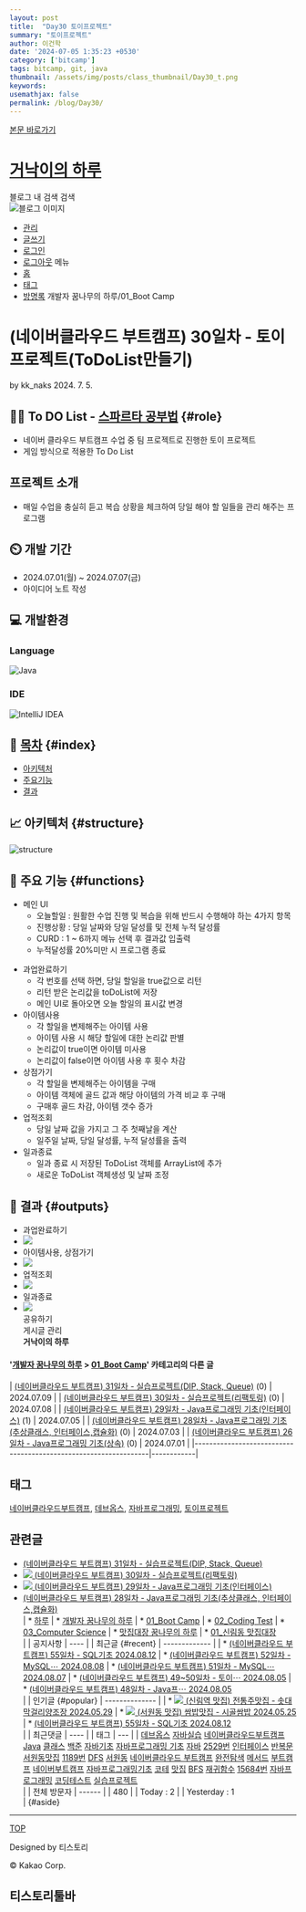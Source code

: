 ```yaml
---
layout: post
title:  "Day30 토이프로젝트"
summary: "토이프로젝트"
author: 이건학
date: '2024-07-05 1:35:23 +0530'
category: ['bitcamp']
tags: bitcamp, git, java
thumbnail: /assets/img/posts/class_thumbnail/Day30_t.png
keywords: 
usemathjax: false
permalink: /blog/Day30/
---
```

[본문 바로가기](#content)  

[거낙이의 하루](https://kk-naks.tistory.com/)
=======================================

블로그 내 검색 검색  
![블로그 이미지](https://t1.daumcdn.net/tistory_admin/static/manage/images/r3/default_L.png)
* [관리](https://kk-naks.tistory.com/manage)
* [글쓰기](https://kk-naks.tistory.com/manage/entry/post )
* [로그인](#)
* [로그아웃](#)
메뉴
* [홈](/)
* [태그](/tag)
* [방명록](/guestbook)
개발자 꿈나무의 하루/01_Boot Camp

(네이버클라우드 부트캠프) 30일차 - 토이프로젝트(ToDoList만들기)
=========================================

by kk_naks 2024. 7. 5.  

👨‍🏫 To DO List - [스파르타 공부법](https://github.com/kknaks/bitcamp-project2) {#role}
---------------------------------------------------------------------------------

* 네이버 클라우드 부트캠프 수업 중 팀 프로젝트로 진행한 토이 프로젝트
* 게임 방식으로 적용한 To Do List

프로젝트 소개
-------

* 매일 수업을 충실히 듣고 복습 상황을 체크하여 당일 해야 할 일들을 관리 해주는 프로그램

⏲️ 개발 기간
--------

* 2024.07.01(월) \~ 2024.07.07(금)
* 아이디어 노트 작성

💻 개발환경
-------

### Language

![Java](https://img.shields.io/badge/java-%23ED8B00.svg?style=for-the-badge&logo=openjdk&logoColor=white)

### IDE

![IntelliJ IDEA](https://img.shields.io/badge/IntelliJIDEA-000000.svg?style=for-the-badge&logo=intellij-idea&logoColor=white)

📝 [목차](#index) {#index}
------------------------

* [아키텍처](#structure)
* [주요기능](#functions)
* [결과](#outputs)

📈 아키텍처 {#structure}
--------------------

![structure](https://github.com/kknaks/bitcamp-project2/blob/main/structure.jpg?raw=true)

📌 주요 기능 {#functions}
---------------------

* 메인 UI
  * 오늘할일 : 원활한 수업 진행 및 복습을 위해 반드시 수행해야 하는 4가지 항목
  * 진행상황 : 당일 날짜와 당일 달성률 및 전체 누적 달성률
  * CURD : 1 \~ 6까지 메뉴 선택 후 결과값 입출력
  * 누적달성률 20%미만 시 프로그램 종료

<!-- -->

* 과업완료하기
  * 각 번호를 선택 하면, 당일 할일을 true값으로 리턴
  * 리턴 받은 논리값을 toDoList에 저장
  * 메인 UI로 돌아오면 오늘 할일의 표시값 변경
* 아이템사용
  * 각 할일을 변제해주는 아이템 사용
  * 아이템 사용 시 해당 할일에 대한 논리값 판별
  * 논리값이 true이면 아이템 미사용
  * 논리값이 false이면 아이템 사용 후 횟수 차감
* 상점가기
  * 각 할일을 변제해주는 아이템을 구매
  * 아이템 객체에 골드 값과 해당 아이템의 가격 비교 후 구매
  * 구매후 골드 차감, 아이템 갯수 증가
* 업적조회
  * 당일 날짜 값을 가지고 그 주 첫째날을 계산
  * 일주일 날짜, 당일 달성률, 누적 달성률을 출력
* 일과종료
  * 일과 종료 시 저장된 ToDoList 객체를 ArrayList에 추가
  * 새로운 ToDoList 객체생성 및 날짜 조정

📌 결과 {#outputs}
----------------

* 과업완료하기
* ![](https://github.com/bovob/bitcamp-project2/assets/118641096/78bd6f09-34d1-4555-8443-cc23b5e674e9)
* 아이템사용, 상점가기
* ![](https://github.com/bovob/bitcamp-project2/assets/118641096/e7387cc3-0131-4dd6-9657-98cbb95bda86)
* 업적조회
* ![](https://github.com/bovob/bitcamp-project2/assets/118641096/e7387cc3-0131-4dd6-9657-98cbb95bda86)
* 일과종료
* ![](https://github.com/bovob/bitcamp-project2/assets/118641096/7da7a908-55f6-45f3-87cf-07c9de0ac698)  
공유하기  
게시글 관리  
**거낙이의 하루**  

#### '[개발자 꿈나무의 하루](/category/%EA%B0%9C%EB%B0%9C%EC%9E%90%20%EA%BF%88%EB%82%98%EB%AC%B4%EC%9D%98%20%ED%95%98%EB%A3%A8) \> [01_Boot Camp](/category/%EA%B0%9C%EB%B0%9C%EC%9E%90%20%EA%BF%88%EB%82%98%EB%AC%B4%EC%9D%98%20%ED%95%98%EB%A3%A8/01_Boot%20Camp)' 카테고리의 다른 글

|   [(네이버클라우드 부트캠프) 31일차 - 실습프로젝트(DIP, Stack, Queue)](/51) (0)    | 2024.07.09 |
|          [(네이버클라우드 부트캠프) 30일차 - 실습프로젝트(리팩토링)](/50) (0)          | 2024.07.08 |
|      [(네이버클라우드 부트캠프) 29일차 - Java프로그래밍 기초(인터페이스)](/47) (1)       | 2024.07.05 |
| [(네이버클라우드 부트캠프) 28일차 - Java프로그래밍 기초(추상클래스, 인터페이스,캡슐화)](/45) (0) | 2024.07.03 |
|        [(네이버클라우드 부트캠프) 26일차 - Java프로그래밍 기초(상속)](/44) (0)        | 2024.07.01 |
|-----------------------------------------------------------------|------------|

태그
---

[네이버클라우드부트캠프](/tag/%EB%84%A4%EC%9D%B4%EB%B2%84%ED%81%B4%EB%9D%BC%EC%9A%B0%EB%93%9C%EB%B6%80%ED%8A%B8%EC%BA%A0%ED%94%84), [데브옵스](/tag/%EB%8D%B0%EB%B8%8C%EC%98%B5%EC%8A%A4), [자바프로그래밍](/tag/%EC%9E%90%EB%B0%94%ED%94%84%EB%A1%9C%EA%B7%B8%EB%9E%98%EB%B0%8D), [토이프로젝트](/tag/%ED%86%A0%EC%9D%B4%ED%94%84%EB%A1%9C%EC%A0%9D%ED%8A%B8)  

관련글
---

* [(네이버클라우드 부트캠프) 31일차 - 실습프로젝트(DIP, Stack, Queue)](/51?category=1221658)
* [![](//i1.daumcdn.net/thumb/C176x120/?fname=https://img1.daumcdn.net/thumb/R750x0/?scode=mtistory2&fname=https%3A%2F%2Fblog.kakaocdn.net%2Fdn%2F0wkWJ%2FbtsIqxPvQ4t%2FrC8I1U0NZWKXZ1iPuBCVK0%2Fimg.png) (네이버클라우드 부트캠프) 30일차 - 실습프로젝트(리팩토링)](/50?category=1221658)
* [![](//i1.daumcdn.net/thumb/C176x120/?fname=https://img1.daumcdn.net/thumb/R750x0/?scode=mtistory2&fname=https%3A%2F%2Fblog.kakaocdn.net%2Fdn%2Fbw1GgY%2FbtsIoNDx7ou%2FDU654r5IEC1HnArK7MawF1%2Fimg.png) (네이버클라우드 부트캠프) 29일차 - Java프로그래밍 기초(인터페이스)](/47?category=1221658)
* [(네이버클라우드 부트캠프) 28일차 - Java프로그래밍 기초(추상클래스, 인터페이스,캡슐화)](/45?category=1221658)  
| * [하루](/category)
|   * [개발자 꿈나무의 하루](/category/%EA%B0%9C%EB%B0%9C%EC%9E%90%20%EA%BF%88%EB%82%98%EB%AC%B4%EC%9D%98%20%ED%95%98%EB%A3%A8)
|     * [01_Boot Camp](/category/%EA%B0%9C%EB%B0%9C%EC%9E%90%20%EA%BF%88%EB%82%98%EB%AC%B4%EC%9D%98%20%ED%95%98%EB%A3%A8/01_Boot%20Camp)
|     * [02_Coding Test](/category/%EA%B0%9C%EB%B0%9C%EC%9E%90%20%EA%BF%88%EB%82%98%EB%AC%B4%EC%9D%98%20%ED%95%98%EB%A3%A8/02_Coding%20Test)
|     * [03_Computer Science](/category/%EA%B0%9C%EB%B0%9C%EC%9E%90%20%EA%BF%88%EB%82%98%EB%AC%B4%EC%9D%98%20%ED%95%98%EB%A3%A8/03_Computer%20Science)
|   * [맛집대장 꿈나무의 하루](/category/%EB%A7%9B%EC%A7%91%EB%8C%80%EC%9E%A5%20%EA%BF%88%EB%82%98%EB%AC%B4%EC%9D%98%20%ED%95%98%EB%A3%A8)
| * [01_신림동 맛집대장](/category/%EB%A7%9B%EC%A7%91%EB%8C%80%EC%9E%A5%20%EA%BF%88%EB%82%98%EB%AC%B4%EC%9D%98%20%ED%95%98%EB%A3%A8/01_%EC%8B%A0%EB%A6%BC%EB%8F%99%20%EB%A7%9B%EC%A7%91%EB%8C%80%EC%9E%A5)  
|
| 공지사항
| ----
|
| 최근글 {#recent}
| -------------
|
| * [(네이버클라우드 부트캠프) 55일차 - SQL기초 2024.08.12](/69)
| * [(네이버클라우드 부트캠프) 52일차 - MySQL⋯ 2024.08.08](/68)
| * [(네이버클라우드 부트캠프) 51일차 - MySQL⋯ 2024.08.07](/67)
| * [(네이버클라우드 부트캠프) 49\~50일차 - 토이⋯ 2024.08.05](/66)
| * [(네이버클라우드 부트캠프) 48일차 - Java프⋯ 2024.08.05](/65)  
|
| 인기글 {#popular}
| --------------
|
| * [![](//i1.daumcdn.net/thumb/C58x58/?fname=https://img1.daumcdn.net/thumb/R750x0/?scode=mtistory2&fname=https%3A%2F%2Fblog.kakaocdn.net%2Fdn%2FXUlbo%2FbtsHFMTIj2U%2FW64m8dKKVBFAJ9ymSKhaTk%2Fimg.jpg) (신림역 맛집) 전통주맛집 - 솟대막걸리양조장 2024.05.29](/13)
| * [![](//i1.daumcdn.net/thumb/C58x58/?fname=https://img1.daumcdn.net/thumb/R750x0/?scode=mtistory2&fname=https%3A%2F%2Fblog.kakaocdn.net%2Fdn%2FbbZ3SM%2FbtsHCrOTg9U%2FlQsCwLU3ewHbuInh9nJZkK%2Fimg.jpg) (서원동 맛집) 쌈밥맛집 - 시골쌈밥 2024.05.25](/5)
| * [(네이버클라우드 부트캠프) 55일차 - SQL기초 2024.08.12](/69)  
|
| 최근댓글
| ----
|
| 태그
| ---
|
| [데브옵스](/tag/%EB%8D%B0%EB%B8%8C%EC%98%B5%EC%8A%A4) [자바실습](/tag/%EC%9E%90%EB%B0%94%EC%8B%A4%EC%8A%B5) [네이버클라우드부트캠프](/tag/%EB%84%A4%EC%9D%B4%EB%B2%84%ED%81%B4%EB%9D%BC%EC%9A%B0%EB%93%9C%EB%B6%80%ED%8A%B8%EC%BA%A0%ED%94%84) [Java](/tag/Java) [클래스](/tag/%ED%81%B4%EB%9E%98%EC%8A%A4) [백준](/tag/%EB%B0%B1%EC%A4%80) [자바기초](/tag/%EC%9E%90%EB%B0%94%EA%B8%B0%EC%B4%88) [자바프로그래밍 기초](/tag/%EC%9E%90%EB%B0%94%ED%94%84%EB%A1%9C%EA%B7%B8%EB%9E%98%EB%B0%8D%20%EA%B8%B0%EC%B4%88) [자바](/tag/%EC%9E%90%EB%B0%94) [2529번](/tag/2529%EB%B2%88) [인터페이스](/tag/%EC%9D%B8%ED%84%B0%ED%8E%98%EC%9D%B4%EC%8A%A4) [반복문](/tag/%EB%B0%98%EB%B3%B5%EB%AC%B8) [서원동맛집](/tag/%EC%84%9C%EC%9B%90%EB%8F%99%EB%A7%9B%EC%A7%91) [1189번](/tag/1189%EB%B2%88) [DFS](/tag/DFS) [서원동](/tag/%EC%84%9C%EC%9B%90%EB%8F%99) [네이버클라우드 부트캠프](/tag/%EB%84%A4%EC%9D%B4%EB%B2%84%ED%81%B4%EB%9D%BC%EC%9A%B0%EB%93%9C%20%EB%B6%80%ED%8A%B8%EC%BA%A0%ED%94%84) [완전탐색](/tag/%EC%99%84%EC%A0%84%ED%83%90%EC%83%89) [메서드](/tag/%EB%A9%94%EC%84%9C%EB%93%9C) [부트캠프](/tag/%EB%B6%80%ED%8A%B8%EC%BA%A0%ED%94%84) [네이버부트캠프](/tag/%EB%84%A4%EC%9D%B4%EB%B2%84%EB%B6%80%ED%8A%B8%EC%BA%A0%ED%94%84) [자바프로그래밍기초](/tag/%EC%9E%90%EB%B0%94%ED%94%84%EB%A1%9C%EA%B7%B8%EB%9E%98%EB%B0%8D%EA%B8%B0%EC%B4%88) [코테](/tag/%EC%BD%94%ED%85%8C) [맛집](/tag/%EB%A7%9B%EC%A7%91) [BFS](/tag/BFS) [재귀함수](/tag/%EC%9E%AC%EA%B7%80%ED%95%A8%EC%88%98) [15684번](/tag/15684%EB%B2%88) [자바프로그래밍](/tag/%EC%9E%90%EB%B0%94%ED%94%84%EB%A1%9C%EA%B7%B8%EB%9E%98%EB%B0%8D) [코딩테스트](/tag/%EC%BD%94%EB%94%A9%ED%85%8C%EC%8A%A4%ED%8A%B8) [실습프로젝트](/tag/%EC%8B%A4%EC%8A%B5%ED%94%84%EB%A1%9C%EC%A0%9D%ED%8A%B8)  
|
| 전체 방문자
| ------
|
| 480
|
| Today : 2
|
| Yesterday : 1  
| {#aside}

*** ** * ** ***

[TOP](#)

Designed by 티스토리

© Kakao Corp.  

티스토리툴바
------

<br />

